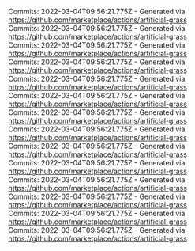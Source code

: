 Commits: 2022-03-04T09:56:21.775Z - Generated via https://github.com/marketplace/actions/artificial-grass
<br>
Commits: 2022-03-04T09:56:21.775Z - Generated via https://github.com/marketplace/actions/artificial-grass
<br>
Commits: 2022-03-04T09:56:21.775Z - Generated via https://github.com/marketplace/actions/artificial-grass
<br>
Commits: 2022-03-04T09:56:21.775Z - Generated via https://github.com/marketplace/actions/artificial-grass
<br>
Commits: 2022-03-04T09:56:21.775Z - Generated via https://github.com/marketplace/actions/artificial-grass
<br>
Commits: 2022-03-04T09:56:21.775Z - Generated via https://github.com/marketplace/actions/artificial-grass
<br>
Commits: 2022-03-04T09:56:21.775Z - Generated via https://github.com/marketplace/actions/artificial-grass
<br>
Commits: 2022-03-04T09:56:21.775Z - Generated via https://github.com/marketplace/actions/artificial-grass
<br>
Commits: 2022-03-04T09:56:21.775Z - Generated via https://github.com/marketplace/actions/artificial-grass
<br>
Commits: 2022-03-04T09:56:21.775Z - Generated via https://github.com/marketplace/actions/artificial-grass
<br>
Commits: 2022-03-04T09:56:21.775Z - Generated via https://github.com/marketplace/actions/artificial-grass
<br>
Commits: 2022-03-04T09:56:21.775Z - Generated via https://github.com/marketplace/actions/artificial-grass
<br>
Commits: 2022-03-04T09:56:21.775Z - Generated via https://github.com/marketplace/actions/artificial-grass
<br>
Commits: 2022-03-04T09:56:21.775Z - Generated via https://github.com/marketplace/actions/artificial-grass
<br>
